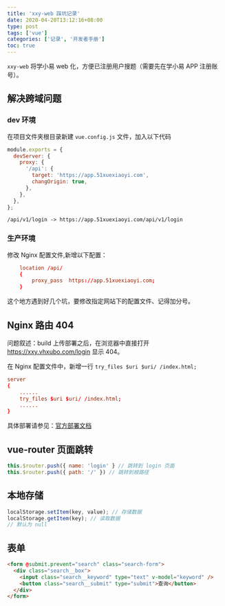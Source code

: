 ```yaml
---
title: 'xxy-web 踩坑记录'
date: 2020-04-20T13:12:16+08:00
type: post
tags: ['vue']
categories: ['记录', '开发者手册']
toc: true
---
```


`xxy-web` 将学小易 web 化，方便已注册用户搜题（需要先在学小易 APP 注册账号）。

## 解决跨域问题

### dev 环境

在项目文件夹根目录新建 `vue.config.js` 文件，加入以下代码

```JavaScript
module.exports = {
  devServer: {
    proxy: {
      '/api': {
        target: 'https://app.51xuexiaoyi.com',
        changOrigin: true,
      },
    },
  },
};
```

```
/api/v1/login -> https://app.51xuexiaoyi.com/api/v1/login
```

### 生产环境

修改 Nginx 配置文件,新增以下配置：

```conf
    location /api/
    {
        proxy_pass  https://app.51xuexiaoyi.com;
    }
```

这个地方遇到好几个坑，要修改指定网站下的配置文件、记得加分号。

## Nginx 路由 404

问题叙述：build 上传部署之后，在浏览器中直接打开 https://xxy.vhxubo.com/login 显示 404。

在 Nginx 配置文件中，新增一行 `try_files $uri $uri/ /index.html;`

```conf
server
{
    ......
    try_files $uri $uri/ /index.html;
    ......
}

```

具体部署请参见：[官方部署文档](https://cli.vuejs.org/zh/guide/deployment.html#docker-nginx)

## vue-router 页面跳转

```JavaScript
this.$router.push({ name: 'login' } // 跳转到 login 页面
this.$router.push({ path: '/' }) // 跳转到根路径
```

## 本地存储

```JavaScript
localStorage.setItem(key, value); // 存储数据
localStorage.getItem(key); // 读取数据
// 默认为 null
```

## 表单

```HTML
<form @submit.prevent="search" class="search-form">
  <div class="search__box">
    <input class="search__keyword" type="text" v-model="keyword" />
    <button class="search__submit" type="submit">查询</button>
  </div>
</form>
```
